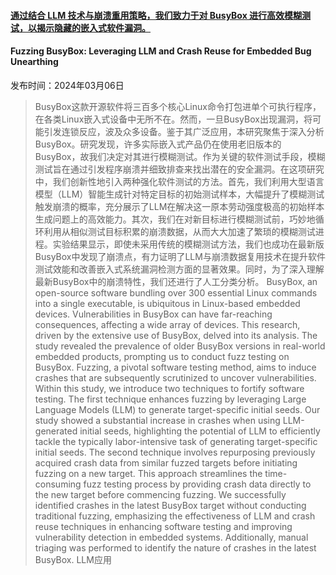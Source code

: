 #### [通过结合 LLM 技术与崩溃重用策略，我们致力于对 BusyBox 进行高效模糊测试，以揭示隐藏的嵌入式软件漏洞。](https://arxiv.org/abs/2403.03897)
#### Fuzzing BusyBox: Leveraging LLM and Crash Reuse for Embedded Bug Unearthing
发布时间：2024年03月06日
> BusyBox这款开源软件将三百多个核心Linux命令打包进单个可执行程序，在各类Linux嵌入式设备中无所不在。然而，一旦BusyBox出现漏洞，将可能引发连锁反应，波及众多设备。鉴于其广泛应用，本研究聚焦于深入分析BusyBox。研究发现，许多实际嵌入式产品仍在使用老旧版本的BusyBox，故我们决定对其进行模糊测试。作为关键的软件测试手段，模糊测试旨在通过引发程序崩溃并细致排查来找出潜在的安全漏洞。在这项研究中，我们创新性地引入两种强化软件测试的方法。首先，我们利用大型语言模型（LLM）智能生成针对特定目标的初始测试样本，大幅提升了模糊测试触发崩溃的概率，充分展示了LLM在解决这一原本劳动强度极高的初始样本生成问题上的高效能力。其次，我们在对新目标进行模糊测试前，巧妙地循环利用从相似测试目标积累的崩溃数据，从而大大加速了繁琐的模糊测试进程。实验结果显示，即使未采用传统的模糊测试方法，我们也成功在最新版BusyBox中发现了崩溃点，有力证明了LLM与崩溃数据复用技术在提升软件测试效能和改善嵌入式系统漏洞检测方面的显著效果。同时，为了深入理解最新BusyBox中的崩溃特性，我们还进行了人工分类分析。
> BusyBox, an open-source software bundling over 300 essential Linux commands into a single executable, is ubiquitous in Linux-based embedded devices. Vulnerabilities in BusyBox can have far-reaching consequences, affecting a wide array of devices. This research, driven by the extensive use of BusyBox, delved into its analysis. The study revealed the prevalence of older BusyBox versions in real-world embedded products, prompting us to conduct fuzz testing on BusyBox. Fuzzing, a pivotal software testing method, aims to induce crashes that are subsequently scrutinized to uncover vulnerabilities. Within this study, we introduce two techniques to fortify software testing. The first technique enhances fuzzing by leveraging Large Language Models (LLM) to generate target-specific initial seeds. Our study showed a substantial increase in crashes when using LLM-generated initial seeds, highlighting the potential of LLM to efficiently tackle the typically labor-intensive task of generating target-specific initial seeds. The second technique involves repurposing previously acquired crash data from similar fuzzed targets before initiating fuzzing on a new target. This approach streamlines the time-consuming fuzz testing process by providing crash data directly to the new target before commencing fuzzing. We successfully identified crashes in the latest BusyBox target without conducting traditional fuzzing, emphasizing the effectiveness of LLM and crash reuse techniques in enhancing software testing and improving vulnerability detection in embedded systems. Additionally, manual triaging was performed to identify the nature of crashes in the latest BusyBox.
LLM应用